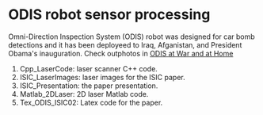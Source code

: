 # ODIS robot sensor processing
Omni-Direction Inspection System (ODIS) robot was designed for car bomb detections and it has been deployeed to Iraq, Afganistan, and President Obama's inauguration. Check outphotos in [ODIS at War and at Home](http://preview.tinyurl.com/j7lplmk)
1. Cpp_LaserCode: laser scanner C++ code.
2. ISIC_LaserImages: laser images for the ISIC paper.  
3. ISIC_Presentation: the paper presentation.
4. Matlab_2DLaser: 2D laser Matlab code.
5. Tex_ODIS_ISIC02: Latex code for the paper.

